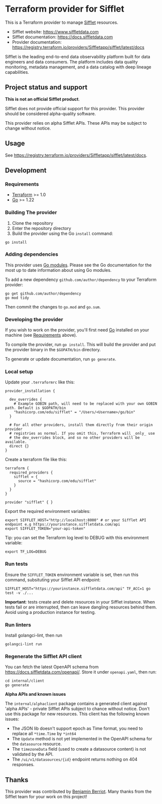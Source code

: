 # Terraform provider for Sifflet

This is a Terraform provider to manage [Sifflet](https://www.siffletdata.com) resources.

* Sifflet website: https://www.siffletdata.com
* Sifflet documentation: https://docs.siffletdata.com
* Provider documentation: https://registry.terraform.io/providers/Siffletapp/sifflet/latest/docs

Sifflet is the leading end-to-end data observability platform built for data engineers and data consumers. The platform includes data quality monitoring, metadata management, and a data catalog with deep lineage capabilities.

## Project status and support

**This is not an official Sifflet product**.

Sifflet does not provide official support for this provider. This provider should be considered alpha-quality
software.

This provider relies on alpha Sifflet APIs. These APIs may be subject to change without notice.

## Usage

See https://registry.terraform.io/providers/Siffletapp/sifflet/latest/docs.

## Development

### Requirements

- [Terraform](https://developer.hashicorp.com/terraform/downloads) >= 1.0
- [Go](https://golang.org/doc/install) >= 1.22

### Building The provider

1. Clone the repository
1. Enter the repository directory
1. Build the provider using the Go `install` command:

```shell
go install
```

### Adding dependencies

This provider uses [Go modules](https://github.com/golang/go/wiki/Modules).
Please see the Go documentation for the most up to date information about using Go modules.

To add a new dependency `github.com/author/dependency` to your Terraform provider:

```shell
go get github.com/author/dependency
go mod tidy
```

Then commit the changes to `go.mod` and `go.sum`.

### Developing the provider

If you wish to work on the provider, you'll first need [Go](http://www.golang.org) installed on your machine (see [Requirements](#requirements) above).

To compile the provider, run `go install`. This will build the provider and put the provider binary in the `$GOPATH/bin` directory.

To generate or update documentation, run `go generate`.

### Local setup

Update your `.terraformrc` like this:

```
provider_installation {

  dev_overrides {
    # Example GOBIN path, will need to be replaced with your own GOBIN path. Default is $GOPATH/bin
    "hashicorp.com/edu/sifflet" = "/Users/<Username>/go/bin"
  }

  # For all other providers, install them directly from their origin provider
  # registries as normal. If you omit this, Terraform will _only_ use
  # the dev_overrides block, and so no other providers will be available.
  direct {}
}
```

Create a terraform file like this:

```
terraform {
  required_providers {
    sifflet = {
      source = "hashicorp.com/edu/sifflet"
    }
  }
}

provider "sifflet" { }
```

Export the required environment variables:

```
export SIFFLET_HOST="http://localhost:8000" # or your Sifflet API endpoint e.g https://yourinstance.siffletdata.com/api
export SIFFLET_TOKEN="your-api-token"
```


Tip: you can set the Terraform log level to DEBUG with this environment variable:
```
export TF_LOG=DEBUG
```

### Run tests

Ensure the `SIFFLET_TOKEN` environment variable is set, then run this command, subsituting your Sifflet API
endpoint:

```
SIFFLET_HOST="https://yourinstance.siffletdata.com/api" TF_ACC=1 go test -v ./...
```

**Important**: tests create and delete resources in your Sifflet instance. When tests fail or are interrupted, then can leave
dangling resources behind them. Avoid using a production instance for testing.

### Run linters

Install golangci-lint, then run

```
golangci-lint run
```

### Regenerate the Sifflet API client

You can fetch the latest OpenAPI schema from https://docs.siffletdata.com/openapi/. Store it under
``openapi.yaml``, then run:

```
cd internal/client
go generate
```

**Alpha APIs and known issues**

The `internal/alphaclient` package contains a generated client against 'alpha APIs' - private Sifflet APIs
  subject to chance without notice. Don't use this package for new resources. This client has the following
  known issues:

- The JSON lib doesn't support epoch as Time format, you need to replace all `*time.Time` by `*int64`
- The `Update` method is not yet implemented in the OpenAPI schema for the `datasource` resource.
- The `timezoneData` field (used to create a datasource content) is not validated by the API.
- The `/ui/v1/datasources/{id}` endpoint returns nothing on 404 responses.

## Thanks

This provider was contributed by [Benjamin Berriot](https://github.com/IIBenII). Many thanks from the Sifflet
team for your work on this project!
